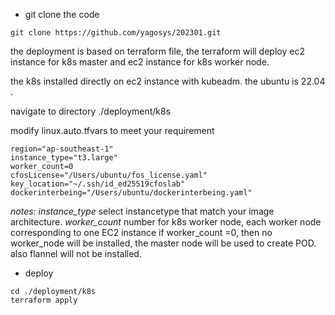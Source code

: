 - git clone the code

```
git clone https://github.com/yagosys/202301.git

```

the deployment is based on terraform file, the terraform will deploy ec2 instance for k8s master and ec2 instance for k8s worker node.

the k8s installed directly on ec2 instance  with kubeadm. the ubuntu is 22.04 .

navigate to directory 
./deployment/k8s

modify linux.auto.tfvars to meet your requirement

```
region="ap-southeast-1"
instance_type="t3.large"
worker_count=0
cfosLicense="/Users/ubuntu/fos_license.yaml"
key_location="~/.ssh/id_ed25519cfoslab"
dockerinterbeing="/Users/ubuntu/dockerinterbeing.yaml"
```

*notes:*
*instance_type*
select instancetype that match your image architecture.
*worker_count*
number for k8s worker node, each worker node corresponding to one EC2 instance
if worker_count =0, then no worker_node will be installed, the master node will be used to create POD. also flannel will not be installed.

- deploy

```
cd ./deployment/k8s
terraform apply
```
